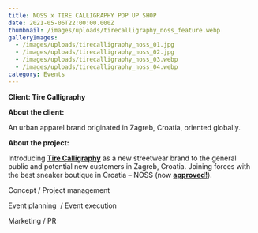 ```yaml
---
title: NOSS x TIRE CALLIGRAPHY POP UP SHOP
date: 2021-05-06T22:00:00.000Z
thumbnail: /images/uploads/tirecalligraphy_noss_feature.webp
galleryImages:
  - /images/uploads/tirecalligraphy_noss_01.jpg
  - /images/uploads/tirecalligraphy_noss_02.jpg
  - /images/uploads/tirecalligraphy_noss_03.webp
  - /images/uploads/tirecalligraphy_noss_04.webp
category: Events
---
```

**Client: Tire Calligraphy**

**About the client:** 

An urban apparel brand originated in Zagreb, Croatia, oriented globally.

**About the project:** 

Introducing **[Tire Calligraphy](https://tirecalli.com)** as a new streetwear brand to the general public and potential new customers in Zagreb, Croatia. Joining forces with the best sneaker boutique in Croatia – NOSS (now **[approved!](https://approved.style/asortiman/muskarci-brandovi-tire-calligraphy/143)**). 

Concept / Project management

Event planning  / Event execution

Marketing / PR